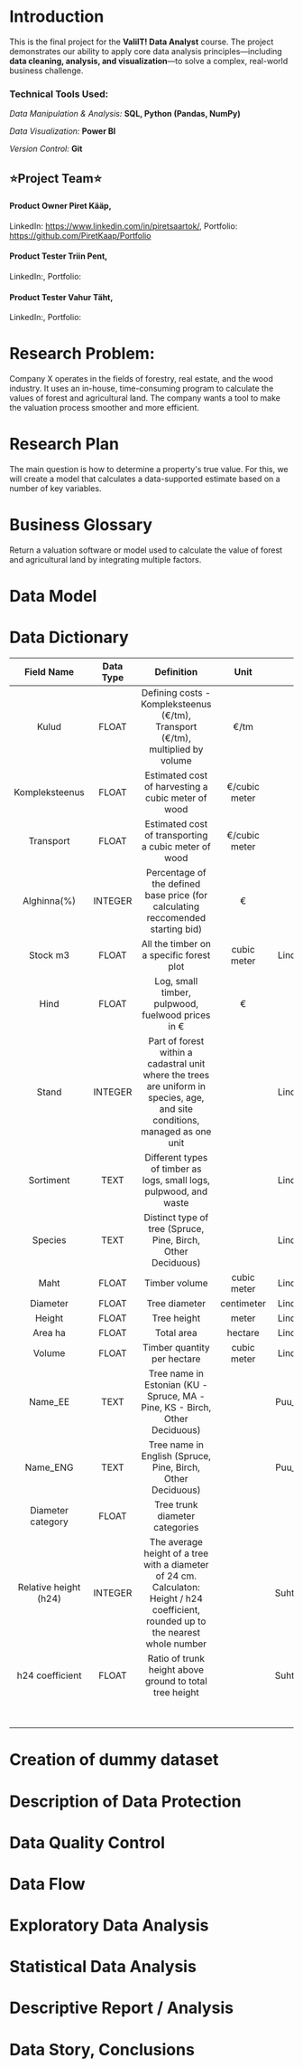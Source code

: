 # Introduction
This is the final project for the **ValiIT! Data Analyst** course. The project demonstrates our ability to apply core data analysis principles—including **data cleaning, analysis, and visualization**—to solve a complex, real-world business challenge.
### Technical Tools Used:
*Data Manipulation & Analysis:* **SQL, Python (Pandas, NumPy)**

*Data Visualization:* **Power BI**

*Version Control:* **Git**

## ⭐Project Team⭐
#### Product Owner **Piret Kääp**, 
LinkedIn: https://www.linkedin.com/in/piretsaartok/, Portfolio: https://github.com/PiretKaap/Portfolio

#### Product Tester **Triin Pent**,
LinkedIn:, Portfolio: 

#### Product Tester **Vahur Täht**, 
LinkedIn:, Portfolio: 

# Research Problem:  
Company X operates in the fields of forestry, real estate, and the wood industry. It uses an in-house, time-consuming program to calculate the values of forest and agricultural land. The company wants a tool to make the valuation process smoother and more efficient.

# Research Plan 
The main question is how to determine a property's true value. For this, we will create a model that calculates a data-supported estimate based on a number of key variables. 

# Business Glossary
Return a valuation software or model used to calculate the value of forest and agricultural land by integrating multiple factors.

# Data Model

# Data Dictionary
| Field Name | Data Type | Definition | Unit| Source |
|:---:|:---:|:---:|:---:|:---:|
| Kulud | FLOAT | Defining costs - Kompleksteenus (€/tm), Transport (€/tm), multiplied by volume | €/tm | Manually entered |
| Kompleksteenus | FLOAT | Estimated cost of harvesting a cubic meter of wood | €/cubic meter | Manually entered |
| Transport | FLOAT | Estimated cost of transporting a cubic meter of wood | €/cubic meter | Manually entered |
| Alghinna(%) | INTEGER | Percentage of the defined base price (for calculating reccomended starting bid) | € | Manually entered |
| Stock m3 | FLOAT | All the timber on a specific forest plot | cubic meter | Linda AI generated .json file |
| Hind | FLOAT | Log, small timber, pulpwood, fuelwood prices in € | € | Hinnakiri.xlsx |
| Stand | INTEGER | Part of forest within a cadastral unit where the trees are uniform in species, age, and site conditions, managed as one unit | | Linda AI generated .json file |
| Sortiment  | TEXT | Different types of timber as logs, small logs, pulpwood, and waste | | Linda AI generated .json file |
| Species | TEXT | Distinct type of tree (Spruce, Pine, Birch, Other Deciduous) | | Linda AI generated .json file |
| Maht | FLOAT | Timber volume | cubic meter | Linda AI generated .json file |
| Diameter | FLOAT | Tree diameter | centimeter | Linda AI generated .json file |
| Height | FLOAT | Tree height | meter | Linda AI generated .json file |
| Area ha | FLOAT | Total area | hectare | Linda AI generated .json file |
| Volume | FLOAT | Timber quantity per hectare | cubic meter | Linda AI generated .json file |
| Name_EE | TEXT | Tree name in Estonian (KU - Spruce, MA - Pine, KS - Birch, Other Deciduous) | | Puu_nimetused_EE_ENG.xlsx |
| Name_ENG | TEXT | Tree name in English (Spruce, Pine, Birch, Other Deciduous) | | Puu_nimetused_EE_ENG.xlsx |
| Diameter category | FLOAT | Tree trunk diameter categories | | Calculation |
| Relative height (h24) | INTEGER | The average height of a tree with a diameter of 24 cm. Calculaton: Height / h24 coefficient, rounded up to the nearest whole number | | Suhtelised_tugikõrgused.xlsx |
| h24 coefficient | FLOAT | Ratio of trunk height above ground to total tree height | | Suhtelised_tugikõrgused.xlsx |
| | | | | |
| | | | | |
| | | | | |
| | | | | |
| | | | | |
| | | | | |
| | | | | |
| | | | | |

# Creation of dummy dataset

# Description of Data Protection

# Data Quality Control 

# Data Flow 

# Exploratory Data Analysis 

# Statistical Data Analysis 

# Descriptive Report / Analysis 

# Data Story, Conclusions 
